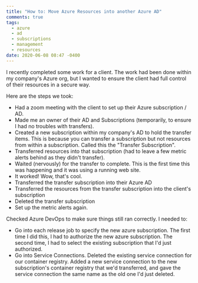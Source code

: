 ```yaml
---
title: "How to: Move Azure Resources into another Azure AD"
comments: true
tags:
  - azure
  - ad
  - subscriptions
  - management
  - resources
date: 2020-06-08 08:47 -0400
---
```

I recently completed some work for a client. The work had been done within my company's Azure org, but I wanted to ensure the client had full control of their resources in a secure way. 

Here are the steps we took:

* Had a zoom meeting with the client to set up their Azure subscription / AD.
* Made me an owner of their AD and Subscriptions (temporarily, to ensure I had no troubles with transfers).
* Created a new subscription within my company's AD to hold the transfer items. This is because you can transfer a subscription but not resources from within a subscription. Called this the "Transfer Subscription".
* Transferred resources into that subscription (had to leave a few metric alerts behind as they didn't transfer).
* Waited (nervously) for the transfer to complete. This is the first time this was happening and it was using a running web site. 
* It worked! Wow, that's cool.
* Transferred the transfer subscription into their Azure AD
* Transferred the resources from the transfer subscription into the client's subscription
* Deleted the transfer subscription
* Set up the metric alerts again.

Checked Azure DevOps to make sure things still ran correctly. I needed to:

* Go into each release job to specify the new azure subscription. The first time I did this, I had to authorize the new azure subscription. The second time, I had to select the existing subscription that I'd just authorized.
* Go into Service Connections. Deleted the existing service connection for our container registry. Added a new service connection to the new subscription's container registry that we'd transferred, and gave the service connection the same name as the old one I'd just deleted.